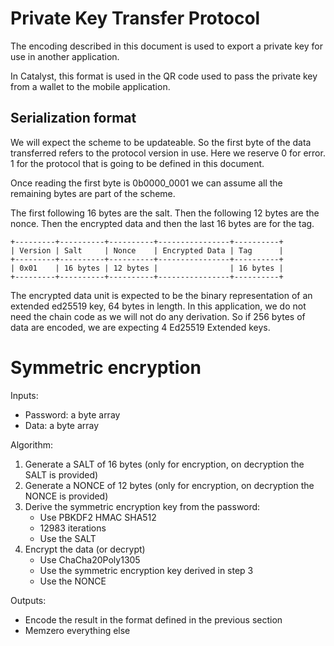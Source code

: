 # Private Key Transfer Protocol

The encoding described in this document is used to export a private key
for use in another application.

In Catalyst, this format is used in the QR code used to pass the private key
from a wallet to the mobile application.

## Serialization format

We will expect the scheme to be updateable. So the first byte of the data
transferred refers to the protocol version in use. Here we reserve 0 for error.
1 for the protocol that is going to be defined in this document.

Once reading the first byte is 0b0000_0001 we can assume all the remaining bytes
are part of the scheme.

The first following 16 bytes are the salt.
Then the following 12 bytes are the nonce.
Then the encrypted data and then the last 16 bytes are for the tag.

```
+---------+----------+----------+----------------+----------+
| Version | Salt     | Nonce    | Encrypted Data | Tag      |
+---------+----------+----------+----------------+----------+
| 0x01    | 16 bytes | 12 bytes |                | 16 bytes |
+---------+----------+----------+----------------+----------+
```

The encrypted data unit is expected to be the binary representation of an
extended ed25519 key, 64 bytes in length.
In this application, we do not need the chain code as we will not do
any derivation.
So if 256 bytes of data are encoded, we are expecting 4 Ed25519 Extended keys.

# Symmetric encryption

Inputs:

* Password: a byte array
* Data: a byte array

Algorithm:

1. Generate a SALT of 16 bytes (only for encryption, on decryption the SALT is provided)
2. Generate a NONCE of 12 bytes (only for encryption, on decryption the NONCE is provided)
3. Derive the symmetric encryption key from the password:
   * Use PBKDF2 HMAC SHA512
   * 12983 iterations
   * Use the SALT
4. Encrypt the data (or decrypt)
   * Use ChaCha20Poly1305
   * Use the symmetric encryption key derived in step 3
   * Use the NONCE

Outputs:
* Encode the result in the format defined in the previous section
* Memzero everything else
